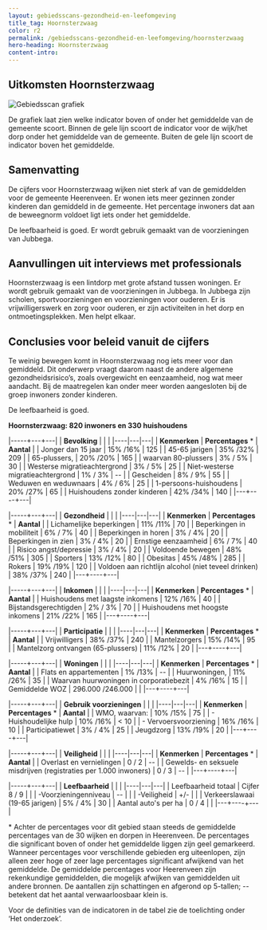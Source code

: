 ```yaml
---
layout: gebiedsscans-gezondheid-en-leefomgeving
title_tag: Hoornsterzwaag
color: r2
permalink: /gebiedsscans-gezondheid-en-leefomgeving/hoornsterzwaag
hero-heading: Hoornsterzwaag
content-intro:
---
```

## Uitkomsten Hoornsterzwaag

![Gebiedsscan grafiek](/uploads/Grafieken_Gebiedsscans_Dorpen-08.png)

De grafiek laat zien welke indicator boven of onder het gemiddelde van de gemeente scoort. Binnen de gele lijn scoort de indicator voor de wijk/het dorp onder het gemiddelde van de gemeente. Buiten de gele lijn scoort de indicator boven het gemiddelde.

## Samenvatting
De cijfers voor Hoornsterzwaag wijken niet sterk af van de gemiddelden voor de gemeente Heerenveen. Er wonen iets meer gezinnen zonder kinderen dan gemiddeld in de gemeente. Het percentage inwoners dat aan de beweegnorm voldoet ligt iets onder het gemiddelde.

De leefbaarheid is goed. Er wordt gebruik gemaakt van de voorzieningen van Jubbega.

## Aanvullingen uit interviews met professionals

Hoornsterzwaag is een lintdorp met grote afstand tussen woningen. Er wordt gebruik gemaakt van de voorzieningen in Jubbega. In Jubbega zijn scholen, sportvoorzieningen en voorzieningen voor ouderen. Er is vrijwilligerswerk en zorg voor ouderen, er zijn activiteiten in het dorp en ontmoetingsplekken. Men helpt elkaar.


## Conclusies voor beleid vanuit de cijfers
Te weinig bewegen komt in Hoornsterzwaag nog iets meer voor dan gemiddeld. Dit onderwerp vraagt daarom naast de andere algemene gezondheidsrisico’s, zoals overgewicht en eenzaamheid, nog wat meer aandacht. Bij de maatregelen kan onder meer worden aangesloten bij de groep inwoners zonder kinderen.

De leefbaarheid is goed.

**Hoornsterzwaag: 820 inwoners en 330 huishoudens**


|-----+---+---|
|  **Bevolking**  |  |    |
|----|---|---|
| **Kenmerken**  | **Percentages** * | **Aantal** |
| Jonger dan 15 jaar                                  | 15% /16% | 125 |
| 45-65 jarigen                                       | 35% /32% | 209 |
| 65-plussers,                                        | 20% /20% | 165 |
| waarvan 80-plussers                                 | 3% / 5% | 30 |
| Westerse migratieachtergrond                        | 3% / 5% | 25 |
| Niet-westerse migratieachtergrond                   | 1% / 3% | -- |
| Gescheiden                                          | 8% / 9% | 55 |
| Weduwen en weduwnaars                               | 4% / 6% | 25 |
| 1-persoons-huishoudens                              | 20% /27% | 65 |
| Huishoudens zonder kinderen                         | 42% /34% | 140 |
|---+----+---|

|-----+---+---|
| **Gezondheid** |     |     |
|----|---|---|
| **Kenmerken** | **Percentages** * | **Aantal** |
| Lichamelijke beperkingen                            |  11% /11%   |  70   |
| Beperkingen in mobiliteit                           |  6% / 7%   |  40   |
| Beperkingen in horen                                |  3% / 4%   |  20   |
| Beperkingen in zien                                 |  3% / 4%   |  20   |
| Ernstige eenzaamheid                                |  6% / 7%   |  40   |
| Risico angst/depressie                              |  3% / 4%   |  20   |
| Voldoende bewegen                                   |  48% /51%   |  305   |
| Sporters                                            |  13% /12%   |  80   |
| Obesitas                                            |  45% /48%   |  285   |
| Rokers                                              |  19% /19%   |  120   |
| Voldoen aan richtlijn alcohol (niet teveel drinken) |  38% /37%   |  240   |
|---+----+---|

|-----+---+---|
| **Inkomen** |     |     |
|----|---|---|
| **Kenmerken**    | **Percentages** * | **Aantal** |
| Huishoudens met laagste inkomens                    |  12% /16%      |   40      |
| Bijstandsgerechtigden                               |  2% / 3%      |   70      |
| Huishoudens met hoogste inkomens                    |  21% /22%      |   165      |
|---+----+---|

|-----+---+---|
| **Participatie** |     |     |
|----|---|---|
| **Kenmerken**  | **Percentages** * | **Aantal** |
| Vrijwilligers                                       |  38% /37%     |   240      |
| Mantelzorgers                                       |  15% /14%     |   95      |
| Mantelzorg ontvangen (65-plussers)                  |  11% /12%     |   20      |
|---+----+---|

|-----+---+---|
| **Woningen** |     |     |
|----|---|---|
| **Kenmerken** | **Percentages** * | **Aantal** |
| Flats en appartementen                              | 1% /13% | -- |
| Huurwoningen,                                       | 11% /26% |  35 |
| Waarvan huurwoningen in corporatiebezit             | 4% /16% |  15 |
| Gemiddelde WOZ                                      | 296.000 /246.000 |      |
|---+----+---|

|-----+---+---|
| **Gebruik voorzieningen** |     |     |
|----|---|---|
| **Kenmerken** | **Percentages** * | **Aantal** |
| WMO, waarvan:                                       | 10% /15% | 75 |
| - Huishoudelijke hulp                               | 10% /16% | < 10 |
| - Vervoersvoorziening                               | 16% /16% | 10 |
| Participatiewet                                     | 3% / 4% | 25 |
| Jeugdzorg                                           | 13% /19% | 20 |
|---+----+---|

|-----+---+---|
| **Veiligheid** |     |     |
|----|---|---|
| **Kenmerken** | **Percentages** * | **Aantal** |
| Overlast en vernielingen                                           | 0 / 2 | -- |
| Gewelds- en seksuele misdrijven (registraties per 1.000 inwoners)  | 0 / 3 | -- |
|---+----+---|

|-----+---+---|
| **Leefbaarheid** |     |     |
|----|---|---|
| Leefbaarheid totaal                                | Cijfer 8 / 9 |                     |
| -Voorzieningenniveau                               | -- |                     |
| -Veiligheid                                        | +/- |                    |
| Verkeerslawaai (19-65 jarigen)                     | 5% / 4% |       30              |
| Aantal auto's per ha                               | 0 / 4 |                     |
|---+----+---|

\* Achter de percentages voor dit gebied staan steeds de gemiddelde percentages van de 30 wijken en dorpen in Heerenveen. De percentages die significant boven of onder het gemiddelde liggen zijn geel gemarkeerd. Wanneer percentages voor verschillende gebieden erg uiteenlopen, zijn alleen zeer hoge of zeer lage percentages significant afwijkend van het gemiddelde. De gemiddelde percentages voor Heerenveen zijn rekenkundige gemiddelden, die mogelijk afwijken van gemiddelden uit andere bronnen. De aantallen zijn schattingen en afgerond op 5-tallen; -- betekent dat het aantal verwaarloosbaar klein is.

Voor de definities van de indicatoren in de tabel zie de toelichting onder  ‘Het onderzoek’.

